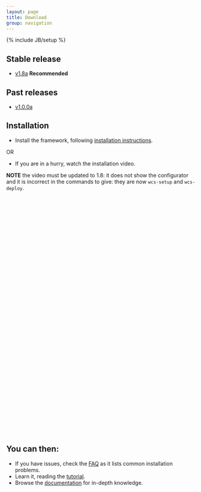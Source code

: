 ```yaml
---
layout: page
title: Download
group: navigation
---
```

{% include JB/setup %}


## Stable release
- [v1.8a](https://github.com/sciabarra/AgileSites/archive/v1.8a.zip) **Recommended**

## Past releases
- [v1.0.0a](https://github.com/sciabarra/AgileSites/archive/v1.0.0a.zip) 

## Installation 

- Install the framework, following [installation instructions](http://www.agilesites.org/install.html).

OR

- If you are in a hurry, watch the installation video.

**NOTE** the video must be updated to 1.8: it does not show the configurator and it is incorrect in the commands to give: they are now `wcs-setup` and `wcs-deploy`.

<div id="containingBlock">
  <div class="videoWrapper">
    <object width="840" height="630" >
      <param name="movie" value="http://www.youtube.com/v/7gPD0KfzmSw&hl=en&fs=1"></param>
      <param name="allowFullScreen" value="true"></param>
      <param name="allowscriptaccess" value="always"></param>
      <embed src="http://www.youtube.com/v/7gPD0KfzmSw&hl=en&fs=1" type="application/x-shockwave-flash" allowscriptaccess="always" allowfullscreen="true" width="840" height="630" ></embed>
    </object>
  </div>
</div>

## You can then:


- If you have issues, check the  [FAQ](http://www.agilesites.org/reference/FAQ.html) as it lists common installation problems.
- Learn it, reading the [tutorial](http://www.agilesites.org/tutorial.html). 
- Browse the [documentation](http://www.agilesites.org/documentation.html) for in-depth knowledge.
